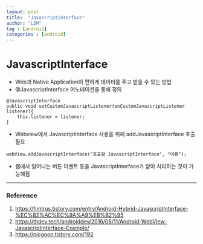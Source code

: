 ```yaml
---
layout: post
title:  "JavascriptInterface"
author: "LSM"
tag : [android]
categories : [android]
---
```

# JavascriptInterface
- Web과 Native Application이 편하게 데이터를 주고 받을 수 있는 방법
- @JavascriptInterface 어노테이션을 통해 정의
```
@JavascriptInterface
public void setCustomJavascriptListener(onCustomJavascriptListener listener){
    this.listener = listener;
}
```
- Webview에서 JavascriptInterface 사용을 위해 addJavascriptInterface 호출 필요
```
webView.addJavascriptInterface("호출할 JavascriptInterface", "이름");
```
- 웹에서 일어나는 버튼 이벤트 등을 JavascriptInterface가 받아 처리하는 것이 가능해짐

---
### Reference
1. https://fimtrus.tistory.com/entry/Android-Hybrid-JavascriptInterface-%EC%82%AC%EC%9A%A9%EB%B2%95
2. https://thdev.tech/androiddev/2016/08/11/Android-WebView-JavascriptInterface-Example/
3. https://nicgoon.tistory.com/192
